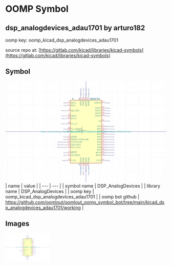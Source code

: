# OOMP Symbol  
## dsp_analogdevices_adau1701  by arturo182  
  
oomp key: oomp_kicad_dsp_analogdevices_adau1701  
  
source repo at: [https://gitlab.com/kicad/libraries/kicad-symbols](https://gitlab.com/kicad/libraries/kicad-symbols)  
## Symbol  
  
[![working.png](working_600.png)](working.png)  
| name | value | 
| --- | --- | 
| symbol name | DSP_AnalogDevices | 
| library name | DSP_AnalogDevices | 
| oomp key | oomp_kicad_dsp_analogdevices_adau1701 | 
| oomp bot github | https://github.com/oomlout/oomlout_oomp_symbol_bot/tree/main/kicad_dsp_analogdevices_adau1701/working | 
## Images  
  
[![working.png](working_140.png)](working.png)  
